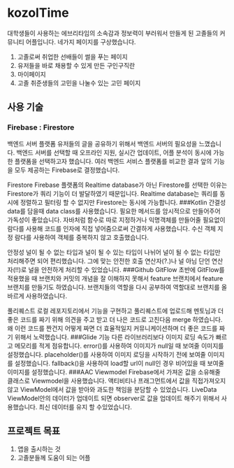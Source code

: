 # kozolTime
대학생들이 사용하는 에브리타임의 소속감과 정보력이 부러워서 만들게 된 고졸들의 커뮤니티 어플입니다.
네가지 페이지를 구상했습니다.
1. 고졸로써 취업한 선배들이 썰을 푸는 페이지
2. 유저들을 바로 채용할 수 있게 만든 구인구직란
3. 마이페이지
4. 고졸 취준생들의 고민을 나눌수 있는 고민 페이지

## 사용 기술 
### Firebase : Firestore
백엔드 서버 플랫폼
유저들의 글을 공유하기 위해서 백엔드 서버의 필요성을 느꼈습니다.
백엔드 서버를 선택할 때 오프라인 지원, 실시간 업데이트, 어플 분석이 동시에 가능한 플랫폼을 선택하고자 했습니다.
여러 백엔드 서비스 플랫폼를 비교한 결과 앞의 기능을 모두 제공하는 Firebase로 결정했습니다.

Firestore
Firebase 플랫폼의 Realtime database가 아닌 Firestore를 선택한 이유는 Firestore가 쿼리 기능이 더 발달하였기 때문입니다.
Realtime database는 쿼리를 동시에 정렬하고 필터링 할 수 없지만 Firestore는 동시에 가능합니다.
###Kotlin
간결성
data를 담을때 data class를 사용했습니다. 필요한 메서드를 암시적으로 만들어주어 가독성이 좋았습니다.
자바처럼 함수로 따로 지정하거나 익명객체를 만들어줄 필요없이 람다를 사용해 코드를 인자에 직접 넣어줌으로써 간결하게 사용했습니다.
수신 객체 지정 람다를 사용하여 객체를 중복하지 않고 호출했습니다.

안정성
널이 될 수 없는 타입과 널이 될 수 있는 타입이 나뉘어 널이 될 수 없는 타입만 처리해주면 되어 편리했습니다.
그에 맞는 안전한 호출 연산자(?.)나 널 아님 단언 연산자(!!)로 널을 안전하게 처리할 수 있었습니다.
###Github
GitFlow
초반에 GitFlow를 적용했을 때 브랜치와 커밋의 개념을 잘 이해하지 못해서 feature 브랜치에서 feature 브랜치를 만들기도 하였습니다.
브랜치들의 역할을 다시 공부하여 역할대로 브랜치를 올바르게 사용하였습니다.

풀리퀘스트
로컬 레포지토리에서 기능을 구현하고 풀리퀘스트에 업로드해 멘토님과 더 좋은 코드를 짜기 위해 의견을 주고 받고 더 나은 코드로 고친다음 merge 하였습니다. 왜 이런 코드를 짠건지 어떻게 짜면 더 효율적일지 커뮤니케이션하며 더 좋은 코드를 짜기 위해서 노력했습니다.
###Glide
기능
다른 라이브러리보다 이미지 로딩 속도가 빠르고 메모리를 적게 점유합니다.
error()를 사용하여 이미지가 null일 때 보여줄 이미지를 설정했습니다.
placeholder()를 사용하여 이미지 로딩을 시작하기 전에 보여줄 이미지를 설정했습니다.
fallback()을 사용하여 load할 url이 null인 경우 비어있을 때 보여줄 이미지를 설정했습니다.
###AAC
Viewmodel
Firebase에서 가져온 값을 소유해줄 클래스로 Viewmodel을 사용했습니다.
액티비티나 프래그먼트에서 값을 직접가져오지 않고 ViewModel에서 값을 받아와 과도한 책임을 분담할 수 있었습니다.
LiveData
ViewModel안의 데이터가 업데이트 되면 observer로 값을 업데이트 해주기 위해서 사용했습니다.
최신 데이터를 유지 할 수있었습니다.

## 프로젝트 목표
1. 앱을 출시하는 것
2. 고졸분들께 도움이 되는 어플
